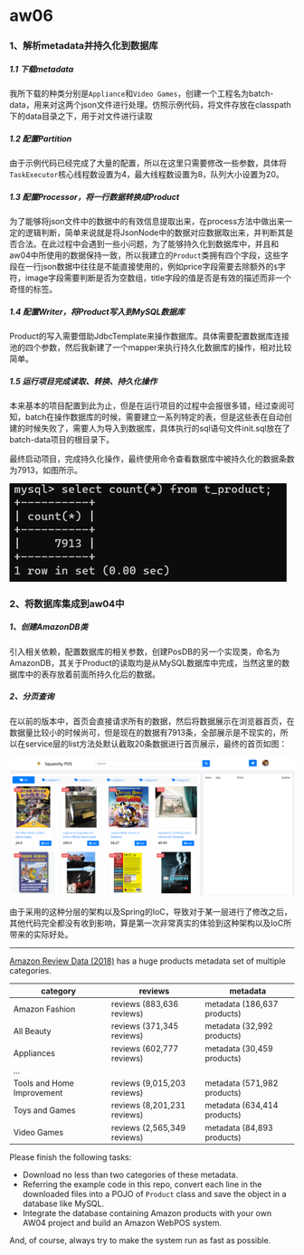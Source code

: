 # aw06

### 1、解析metadata并持久化到数据库

##### 1.1 下载metadata

我所下载的种类分别是`Appliance`和`Video Games`，创建一个工程名为batch-data，用来对这两个json文件进行处理。仿照示例代码，将文件存放在classpath下的data目录之下，用于对文件进行读取

##### 1.2 配置Partition

由于示例代码已经完成了大量的配置，所以在这里只需要修改一些参数，具体将`TaskExecutor`核心线程数设置为4，最大线程数设置为8，队列大小设置为20。

##### 1.3 配置Processor，将一行数据转换成Product

为了能够将json文件中的数据中的有效信息提取出来，在process方法中做出来一定的逻辑判断，简单来说就是将JsonNode中的数据对应数据取出来，并判断其是否合法。在此过程中会遇到一些小问题，为了能够持久化到数据库中，并且和aw04中所使用的数据保持一致，所以我建立的`Product`类拥有四个字段，这些字段在一行json数据中往往是不能直接使用的，例如price字段需要去除额外的`$`字符，image字段需要判断是否为空数组，title字段的值是否是有效的描述而非一个奇怪的标签。

##### 1.4 配置Writer，将Product写入到MySQL数据库

Product的写入需要借助JdbcTemplate来操作数据库。具体需要配置数据库连接池的四个参数，然后我新建了一个mapper来执行持久化数据库的操作，相对比较简单。

##### 1.5 运行项目完成读取、转换、持久化操作

本来基本的项目配置到此为止，但是在运行项目的过程中会报很多错，经过查阅可知，batch在操作数据库的时候，需要建立一系列特定的表，但是这些表在自动创建的时候失败了，需要人为导入到数据库，具体执行的sql语句文件init.sql放在了batch-data项目的根目录下。

最终启动项目，完成持久化操作，最终使用命令查看数据库中被持久化的数据条数为7913，如图所示。

![data-show](./assets/data-show.png)

### 2、将数据库集成到aw04中

##### 1、创建AmazonDB类

引入相关依赖，配置数据库的相关参数，创建PosDB的另一个实现类，命名为AmazonDB，其关于Product的读取均是从MySQL数据库中完成，当然这里的数据库中的表存放着前面所持久化后的数据。

##### 2、分页查询

在以前的版本中，首页会直接请求所有的数据，然后将数据展示在浏览器首页，在数据量比较小的时候尚可，但是现在的数据有7913条，全部展示是不现实的，所以在service层的list方法处默认截取20条数据进行首页展示，最终的首页如图：

![index-pic](./assets/index-pic.png)

由于采用的这种分层的架构以及Spring的IoC，导致对于某一层进行了修改之后，其他代码完全都没有收到影响，算是第一次非常真实的体验到这种架构以及IoC所带来的实际好处。



---

[Amazon Review Data (2018)](https://nijianmo.github.io/amazon/index.html) has a huge products metadata set of multiple categories.

|category| reviews | metadata |
|--| -- | -- |
|Amazon Fashion|reviews (883,636 reviews)|metadata (186,637 products)|
|All Beauty|reviews (371,345 reviews)|metadata (32,992 products)|
|Appliances|reviews (602,777 reviews)|metadata (30,459 products)|
| ... |
|Tools and Home Improvement|reviews (9,015,203 reviews)|metadata (571,982 products)|
Toys and Games|reviews (8,201,231 reviews)|metadata (634,414 products)|
Video Games|reviews (2,565,349 reviews)|metadata (84,893 products)|

Please finish the following tasks:

- Download no less than two categories of these metadata.
- Referring the example code in this repo, convert each line in the downloaded files into a POJO of `Product` class and save the object in a database like MySQL. 
- Integrate the database containing Amazon products with your own AW04 project and build an Amazon WebPOS system.


And, of course, always try to make the system run as fast as possible.

